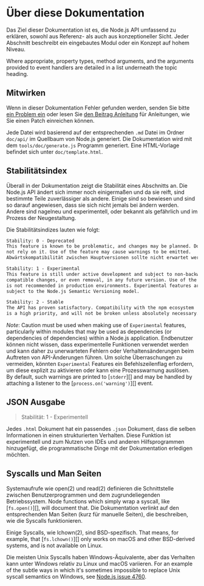 # Über diese Dokumentation

<!--introduced_in=v0.10.0-->

<!-- type=misc -->

Das Ziel dieser Dokumentation ist es, die Node.js API umfassend zu erklären, sowohl aus Referenz- als auch aus konzeptioneller Sicht. Jeder Abschnitt beschreibt ein eingebautes Modul oder ein Konzept auf hohem Niveau.

Where appropriate, property types, method arguments, and the arguments provided to event handlers are detailed in a list underneath the topic heading.

## Mitwirken

Wenn in dieser Dokumentation Fehler gefunden werden, senden Sie bitte [ein Problem ein](https://github.com/nodejs/node/issues/new) oder lesen Sie [den Beitrag Anleitung](https://github.com/nodejs/node/blob/master/CONTRIBUTING.md) für Anleitungen, wie Sie einen Patch einreichen können.

Jede Datei wird basierend auf der entsprechenden `.md` Datei im Ordner `doc/api/` im Quellbaum von Node.js generiert. Die Dokumentation wird mit dem `tools/doc/generate.js` Programm generiert. Eine HTML-Vorlage befindet sich unter `doc/template.html`.

## Stabilitätsindex

<!--type=misc-->

Überall in der Dokumentation zeigt die Stabilität eines Abschnitts an. Die Node.js API ändert sich immer noch einigermaßen und da sie reift, sind bestimmte Teile zuverlässiger als andere. Einige sind so bewiesen und sind so darauf angewiesen, dass sie sich nicht jemals bei ändern werden. Andere sind nagelneu und experimentell, oder bekannt als gefährlich und im Prozess der Neugestaltung.

Die Stabilitätsindizes lauten wie folgt:

```txt
Stability: 0 - Deprecated
This feature is known to be problematic, and changes may be planned. Do
not rely on it. Use of the feature may cause warnings to be emitted.
Abwärtskompatibilität zwischen Hauptversionen sollte nicht erwartet werden.
```

```txt
Stability: 1 - Experimental
This feature is still under active development and subject to non-backwards
compatible changes, or even removal, in any future version. Use of the feature
is not recommended in production environments. Experimental features are not
subject to the Node.js Semantic Versioning model.
```

```txt
Stability: 2 - Stable
The API has proven satisfactory. Compatibility with the npm ecosystem
is a high priority, and will not be broken unless absolutely necessary.
```

*Note*: Caution must be used when making use of `Experimental` features, particularly within modules that may be used as dependencies (or dependencies of dependencies) within a Node.js application. Endbenutzer können nicht wissen, dass experimentelle Funktionen verwendet werden und kann daher zu unerwarteten Fehlern oder Verhaltensänderungen beim Auftreten von API-Änderungen führen. Um solche Überraschungen zu vermeiden, könnten `Experimental` Features ein Befehlszeilenflag erfordern, um diese explizit zu aktivieren oder kann eine Prozesswarnung auslösen. By default, such warnings are printed to [`stderr`][] and may be handled by attaching a listener to the [`process.on('warning')`][] event.

## JSON Ausgabe

<!-- YAML
added: v0.6.12
-->

> Stabilität: 1 - Experimentell

Jedes `.html` Dokument hat ein passendes `.json` Dokument, dass die selben Informationen in einen strukturierten Verhalten. Diese Funktion ist experimentell und zum Nutzen von IDEs und anderen Hilfsprogrammen hinzugefügt, die programmatische Dinge mit der Dokumentation erledigen möchten.

## Syscalls und Man Seiten

Systemaufrufe wie open(2) und read(2) definieren die Schnittstelle zwischen Benutzerprogrammen und dem zugrundeliegenden Betriebssystem. Node functions which simply wrap a syscall, like [`fs.open()`][], will document that. Die Dokumentation verlinkt auf den entsprechenden Man Seiten (kurz für manuelle Seiten), die beschreiben, wie die Syscalls funktionieren.

Einige Syscalls, wie lchown(2), sind BSD-spezifisch. That means, for example, that [`fs.lchown()`][] only works on macOS and other BSD-derived systems, and is not available on Linux.

Die meisten Unix Syscalls haben Windows-Äquivalente, aber das Verhalten kann unter Windows relativ zu Linux und macOS variieren. For an example of the subtle ways in which it's sometimes impossible to replace Unix syscall semantics on Windows, see [Node.js issue 4760](https://github.com/nodejs/node/issues/4760).